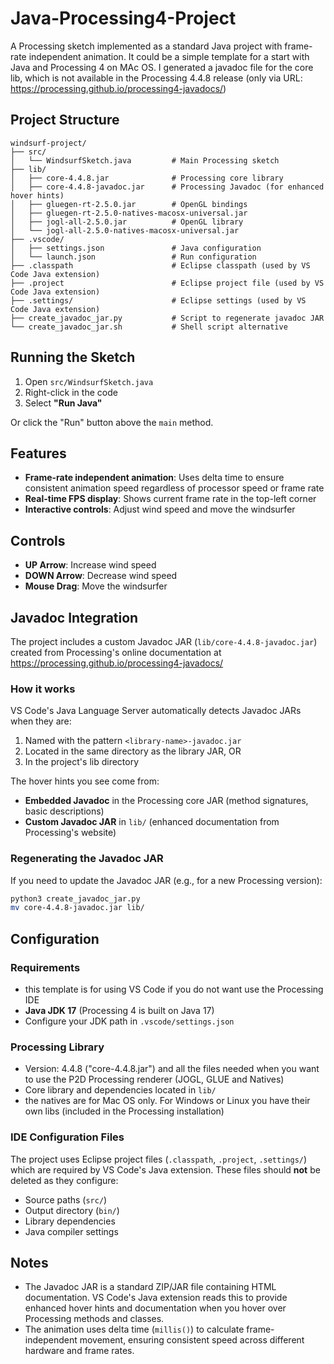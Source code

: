# Java-Processing4-Project

A Processing sketch implemented as a standard Java project with frame-rate independent animation. It could be a simple template for a start with Java and Processing 4 on MAc OS. I generated a javadoc file for the core lib, which is not available in the Processing 4.4.8 release (only via URL: https://processing.github.io/processing4-javadocs/)

## Project Structure

```
windsurf-project/
├── src/
│   └── WindsurfSketch.java         # Main Processing sketch
├── lib/
│   ├── core-4.4.8.jar              # Processing core library
│   ├── core-4.4.8-javadoc.jar      # Processing Javadoc (for enhanced hover hints)
│   ├── gluegen-rt-2.5.0.jar        # OpenGL bindings
│   ├── gluegen-rt-2.5.0-natives-macosx-universal.jar
│   ├── jogl-all-2.5.0.jar          # OpenGL library
│   └── jogl-all-2.5.0-natives-macosx-universal.jar
├── .vscode/
│   ├── settings.json               # Java configuration
│   └── launch.json                 # Run configuration
├── .classpath                      # Eclipse classpath (used by VS Code Java extension)
├── .project                        # Eclipse project file (used by VS Code Java extension)
├── .settings/                      # Eclipse settings (used by VS Code Java extension)
├── create_javadoc_jar.py           # Script to regenerate javadoc JAR
└── create_javadoc_jar.sh           # Shell script alternative
```

## Running the Sketch

1. Open `src/WindsurfSketch.java`
2. Right-click in the code
3. Select **"Run Java"**

Or click the "Run" button above the `main` method.

## Features

- **Frame-rate independent animation**: Uses delta time to ensure consistent animation speed regardless of processor speed or frame rate
- **Real-time FPS display**: Shows current frame rate in the top-left corner
- **Interactive controls**: Adjust wind speed and move the windsurfer

## Controls

- **UP Arrow**: Increase wind speed
- **DOWN Arrow**: Decrease wind speed
- **Mouse Drag**: Move the windsurfer

## Javadoc Integration

The project includes a custom Javadoc JAR (`lib/core-4.4.8-javadoc.jar`) created from Processing's online documentation at https://processing.github.io/processing4-javadocs/

### How it works

VS Code's Java Language Server automatically detects Javadoc JARs when they are:

1. Named with the pattern `<library-name>-javadoc.jar`
2. Located in the same directory as the library JAR, OR
3. In the project's lib directory

The hover hints you see come from:

- **Embedded Javadoc** in the Processing core JAR (method signatures, basic descriptions)
- **Custom Javadoc JAR** in `lib/` (enhanced documentation from Processing's website)

### Regenerating the Javadoc JAR

If you need to update the Javadoc JAR (e.g., for a new Processing version):

```bash
python3 create_javadoc_jar.py
mv core-4.4.8-javadoc.jar lib/
```

## Configuration

### Requirements

- this template is for using VS Code if you do not want use the Processing IDE
- **Java JDK 17** (Processing 4 is built on Java 17)
- Configure your JDK path in `.vscode/settings.json`

### Processing Library

- Version: 4.4.8 ("core-4.4.8.jar") and all the files needed when you want to use the P2D Processing renderer (JOGL, GLUE and Natives)
- Core library and dependencies located in `lib/`
- the natives are for Mac OS only. For Windows or Linux you have their own libs (included in the Processing installation)

### IDE Configuration Files

The project uses Eclipse project files (`.classpath`, `.project`, `.settings/`) which are required by VS Code's Java extension. These files should **not** be deleted as they configure:

- Source paths (`src/`)
- Output directory (`bin/`)
- Library dependencies
- Java compiler settings


## Notes

- The Javadoc JAR is a standard ZIP/JAR file containing HTML documentation. VS Code's Java extension reads this to provide enhanced hover hints and documentation when you hover over Processing methods and classes.
- The animation uses delta time (`millis()`) to calculate frame-independent movement, ensuring consistent speed across different hardware and frame rates.
